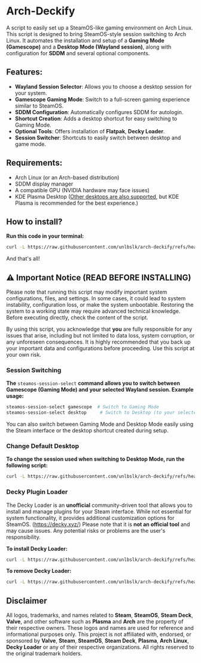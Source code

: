 # Arch-Deckify
A script to easily set up a SteamOS-like gaming environment on Arch Linux.
This script is designed to bring SteamOS-style session switching to Arch Linux. It automates the installation and setup of a **Gaming Mode (Gamescope)** and a **Desktop Mode (Wayland session)**, along with configuration for **SDDM** and several optional components.

## Features:
- **Wayland Session Selector**: Allows you to choose a desktop session for your system.
- **Gamescope Gaming Mode**: Switch to a full-screen gaming experience similar to SteamOS.
- **SDDM Configuration**: Automatically configures SDDM for autologin.
- **Shortcut Creation**: Adds a desktop shortcut for easy switching to Gaming Mode.
- **Optional Tools**: Offers installation of **Flatpak**, **Decky Loader**.
- **Session Switcher**: Shortcuts to easily switch between desktop and game mode.

## Requirements:
- Arch Linux (or an Arch-based distribution)
- SDDM display manager
- A compatible GPU (NVIDIA hardware may face issues)
- KDE Plasma Desktop (<ins>Other desktops are also supported</ins>, but KDE Plasma is recommended for the best experience.)


## How to install?

**Run this code in your terminal:**
```bash
curl -L https://raw.githubusercontent.com/unlbslk/arch-deckify/refs/heads/main/install.sh | sh
```
And that's all!

## ⚠️ Important Notice (READ BEFORE INSTALLING)

Please note that running this script may modify important system configurations, files, and settings. In some cases, it could lead to system instability, configuration loss, or make the system unbootable. Restoring the system to a working state may require advanced technical knowledge. Before executing directly, check the content of the script.

By using this script, you acknowledge that **you** are fully responsible for any issues that arise, including but not limited to data loss, system corruption, or any unforeseen consequences. It is highly recommended that you back up your important data and configurations before proceeding. Use this script at your own risk. 


### Session Switching
**The** `steamos-session-select` **command allows you to switch between Gamescope (Gaming Mode) and your selected Wayland session. Example usage:**
```bash
steamos-session-select gamescope  # Switch to Gaming Mode
steamos-session-select desktop     # Switch to Desktop (to your selected session)
```
You can also switch between Gaming Mode and Desktop Mode easily using the Steam interface or the desktop shortcut created during setup.

### Change Default Desktop
**To change the session used when switching to Desktop Mode, run the following script:**
```bash
curl -L https://raw.githubusercontent.com/unlbslk/arch-deckify/refs/heads/main/change_default_desktop.sh | sh
```

### Decky Plugin Loader
The Decky Loader is an **unofficial** community-driven tool that allows you to install and manage plugins for your Steam interface. While not essential for system functionality, it provides additional customization options for SteamOS. (https://decky.xyz/)
Please note that it is **not an official tool** and may cause issues. Any potential risks or problems are the user's responsibility.

**To install Decky Loader:**
```bash
curl -L https://raw.githubusercontent.com/unlbslk/arch-deckify/refs/heads/main/setup_deckyloader.sh | sh
```
**To remove Decky Loader:**
```bash
curl -L https://raw.githubusercontent.com/unlbslk/arch-deckify/refs/heads/main/remove_deckyloader.sh | sh
```

## Disclaimer

All logos, trademarks, and names related to **Steam**, **SteamOS**, **Steam Deck**, **Valve**, and other software such as **Plasma** and **Arch** are the property of their respective owners. These logos and names are used for reference and informational purposes only. This project is not affiliated with, endorsed, or sponsored by **Valve**, **Steam**, **SteamOS**, **Steam Deck**, **Plasma**, **Arch Linux**, **Decky Loader** or any of their respective organizations. All rights reserved to the original trademark holders.
